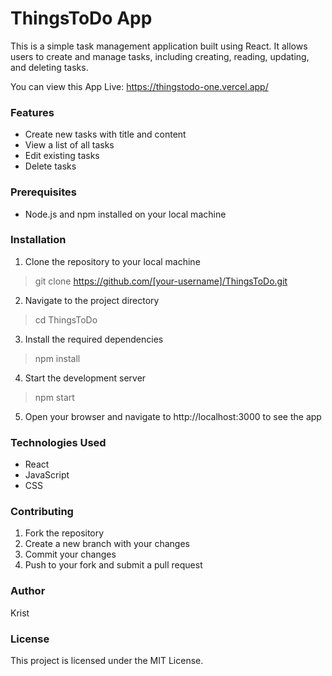 # ThingsToDo App

This is a simple task management application built using React. It allows users to create and manage tasks, including creating, reading, updating, and deleting tasks.

You can view this App Live: https://thingstodo-one.vercel.app/

### Features

+ Create new tasks with title and content
+ View a list of all tasks
+ Edit existing tasks
+ Delete tasks

### Prerequisites

+ Node.js and npm installed on your local machine

### Installation

1. Clone the repository to your local machine

> git clone https://github.com/[your-username]/ThingsToDo.git

2. Navigate to the project directory

> cd ThingsToDo

3. Install the required dependencies

> npm install

4. Start the development server

> npm start

5. Open your browser and navigate to http://localhost:3000 to see the app

### Technologies Used

+ React
+ JavaScript
+ CSS

### Contributing

1. Fork the repository
2. Create a new branch with your changes
3. Commit your changes
4. Push to your fork and submit a pull request

### Author
Krist

### License

This project is licensed under the MIT License.
